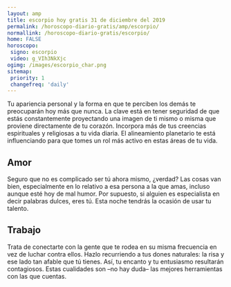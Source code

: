 ```yaml
---
layout: amp
title: escorpio hoy gratis 31 de diciembre del 2019 
permalink: /horoscopo-diario-gratis/amp/escorpio/
normallink: /horoscopo-diario-gratis/escorpio/
home: FALSE
horoscopo:
 signo: escorpio
 video: g_VIh3NkXjc
ogimg: /images/escorpio_char.png
sitemap:
 priority: 1
 changefreq: 'daily'
---
```



Tu apariencia personal y la forma en que te perciben los demás te preocuparán hoy más que nunca. La clave está en tener seguridad de que estás constantemente proyectando una imagen de ti mismo o misma que proviene directamente de tu corazón. Incorpora más de tus creencias espirituales y religiosas a tu vida diaria. El alineamiento planetario te está influenciando para que tomes un rol más activo en estas áreas de tu vida.

## Amor

Seguro que no es complicado ser tú ahora mismo, ¿verdad? Las cosas van bien, especialmente en lo relativo a esa persona a la que amas, incluso aunque esté hoy de mal humor. Por supuesto, si alguien es especialista en decir palabras dulces, eres tú. Esta noche tendrás la ocasión de usar tu talento.

## Trabajo

Trata de conectarte con la gente que te rodea en su misma frecuencia en vez de luchar contra ellos. Hazlo recurriendo a tus dones naturales: la risa y ese lado tan afable que tú tienes. Así, tu encanto y tu entusiasmo resultarán contagiosos. Estas cualidades son –no hay duda– las mejores herramientas con las que cuentas.